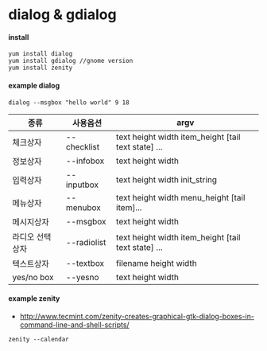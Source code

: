 # dialog & gdialog

#### install
```
yum install dialog
yum install gdialog //gnome version
yum install zenity
```


#### example dialog
```
dialog --msgbox "hello world" 9 18
```
| 종류 | 사용옵션 | argv |
| --- | --- | --- |
| 체크상자 | --checklist | text height width item_height [tail text state] ...|
| 정보상자 | --infobox | text height width |
| 입력상자 | --inputbox | text height width init_string|
| 메뉴상자 | --menubox | text height width menu_height [tail item]...|
| 메시지상자 | --msgbox | text height width|
| 라디오 선택상자 | --radiolist | text height width item_height [tail text state] ...|
| 텍스트상자 | --textbox | filename height width|
| yes/no box | --yesno | text height width |

#### example zenity
- http://www.tecmint.com/zenity-creates-graphical-gtk-dialog-boxes-in-command-line-and-shell-scripts/
```
zenity --calendar
```

